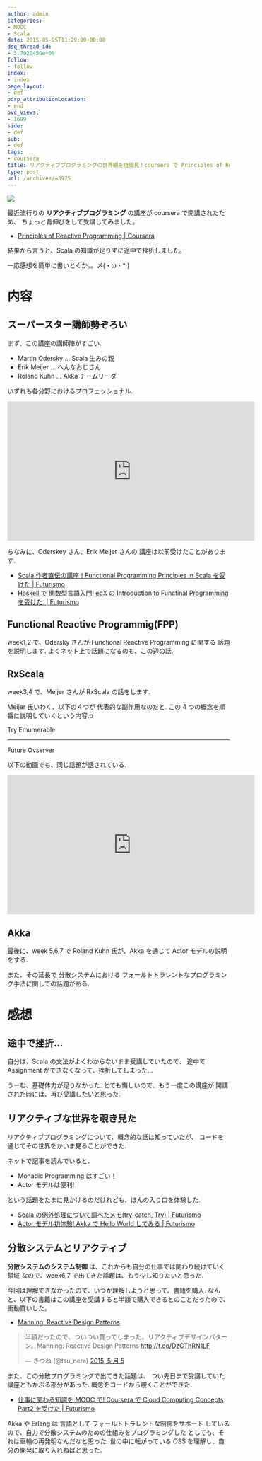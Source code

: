 ```yaml
---
author: admin
categories:
- MOOC
- Scala
date: 2015-05-25T11:29:00+00:00
dsq_thread_id:
- 3.7920456e+09
follow:
- follow
index:
- index
page_layout:
- def
pdrp_attributionLocation:
- end
pvc_views:
- 1699
side:
- def
sub:
- def
tags:
- coursera
title: リアクティブプログラミングの世界観を垣間見！coursera で Principles of Reactive Programming を受けた
type: post
url: /archives/=3975
---
```


![](./../img/2015-05-25-214310_448x216_scrot.png)

最近流行りの **リアクティブプログラミング** の講座が coursera
で開講されたため、 ちょっと背伸びをして受講してみました。

-   [Principles of Reactive Programming |
    Coursera](https://www.coursera.org/course/reactive)

結果から言うと、Scala の知識が足りずに途中で挫折しました。

一応感想を簡単に書いとくか。。〆(・ω・\* )

内容
====

スーパースター講師勢ぞろい
--------------------------

まず、この講座の講師陣がすごい.

-   Martin Odersky ... Scala 生みの親
-   Erik Meijer ... へんなおじさん
-   Roland Kuhn ... Akka チームリーダ

いずれも各分野におけるプロフェッショナル.

<iframe width="560" height="315" src="https://www.youtube.com/embed/kZpLmcgq82k?rel=0" frameborder="0" allowfullscreen></iframe>

ちなみに、Oderskey さん、Erik Meijer さんの
講座は以前受けたことがあります.

-   [Scala 作者直伝の講座！Functional Programming Principles in Scala
    を受けた | Futurismo](https://futurismo.biz/archives/2510)
-   [Haskell で 関数型言語入門! edX の Introduction to Functinal
    Programming を受けた. |
    Futurismo](https://futurismo.biz/archives/2862)

Functional Reactive Programmig(FPP)
-----------------------------------

week1,2 で、Odersky さんが Functional Reactive Programming に関する
話題を説明します. よくネット上で話題になるのも、この辺の話.

RxScala
-------

week3,4 で、Meijer さんが RxScala の話をします.

Meijer 氏いわく、以下の４つが 代表的な副作用なのだと. この 4
つの概念を順番に説明していくという内容.p

  Try      Emumerable
  -------- ------------
  Future   Ovserver

以下の動画でも、同じ話題が話されている.

<iframe width="560" height="315" src="https://www.youtube.com/embed/sTSQlYX5DU0?rel=0" frameborder="0" allowfullscreen></iframe>

Akka
----

最後に、week 5,6,7 で Roland Kuhn 氏が、Akka を通じて Actor
モデルの説明をする.

また、その延長で 分散システムにおける
フォールトトラレントなプログラミング手法に関しての話題がある.

感想
====

途中で挫折...
-------------

自分は、Scala の文法がよくわからないまま受講していたので、 途中で
Assignment ができなくなって、挫折してしまった...

うーむ、基礎体力が足りなかった. とても悔しいので、もう一度この講座が
開講された時には、再び受講したいと思った.

リアクティブな世界を覗き見た
----------------------------

リアクティブプログラミングについて、概念的な話は知っていたが、
コードを通じてその世界をかいま見ることができた.

ネットで記事を読んでいると、

-   Monadic Programming はすごい！
-   Actor モデルは便利!

という話題をたまに見かけるのだけれども、ほんの入り口を体験した.

-   [Scala の例外処理について調べたメモ(try-catch, Try) |
    Futurismo](https://futurismo.biz/archives/3645)
-   [Actor モデル初体験! Akka で Hello World してみる |
    Futurismo](https://futurismo.biz/archives/3842)

分散システムとリアクティブ
--------------------------

**分散システムのシステム制御**
は、これからも自分の仕事では関わり続けていく領域 なので、week6,7
で出てきた話題は、もう少し知りたいと思った.

今回は理解できなかったので、いつか理解しようと思って、書籍を購入.
なんと、以下の書籍はこの講座を受講すると半額で購入できるとのことだったので、
衝動買いした。

-   [Manning: Reactive Design Patterns](http://manning.com/kuhn/)

<blockquote class="twitter-tweet" lang="ja"><p lang="ja" dir="ltr">半額だったので、ついつい買ってしまった。リアクティブデザインパターン。Manning: Reactive Design Patterns <a href="http://t.co/DzCThRN1LF">http://t.co/DzCThRN1LF</a></p>&mdash; きつね (@tsu_nera) <a href="https://twitter.com/tsu_nera/status/595482133214302208">2015, 5 月 5</a></blockquote> <script async src="//platform.twitter.com/widgets.js" charset="utf-8"></script>

また、この分散プログラミングで出てきた話題は、 つい先日まで受講していた
講座ともかぶる部分があった. 概念をコードから覗くことができた.

-   [仕事に関わる知識を MOOC で! Coursera で Cloud Computing Concepts
    Part2 を受けた | Futurismo](https://futurismo.biz/archives/3109)

Akka や Erlang は 言語として フォールトトラレントな制御をサポート
しているので、自力で分散システムのための仕組みをプログラミングした
としても、それは車輪の再発明なんだなと思った. 世の中に転がっている OSS
を理解し、自分の開発に取り入れねばと思った.
